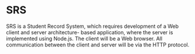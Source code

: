 # SRS
SRS is a Student Record System, which requires development of a Web client and server architecture- based application, where the server is implemented using Node.js. The client will be a Web browser. All communication between the client and server will be via the HTTP protocol.

